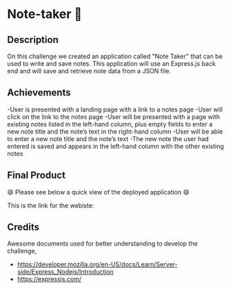# Note-taker 📝

## Description
On this challenge we created an application called "Note Taker" that can be used to write and save notes. This application will use an Express.js back end and will save and retrieve note data from a JSON file.

## Achievements
-User is presented with a landing page with a link to a notes page
-User will click on the link to the notes page
-User will be presented with a page with existing notes listed in the left-hand column, plus empty fields to enter a new note title and the note’s text in the right-hand column
-User will be able to enter a new note title and the note’s text
-The new note the user had entered is saved and appears in the left-hand column with the other existing notes


## Final Product

 
😄 Please see below a quick view of the deployed application 😄 



This is the link for the webiste: 

## Credits 

Awesome documents used for better understanding to develop the challenge,

- https://developer.mozilla.org/en-US/docs/Learn/Server-side/Express_Nodejs/Introduction
- https://expressjs.com/
